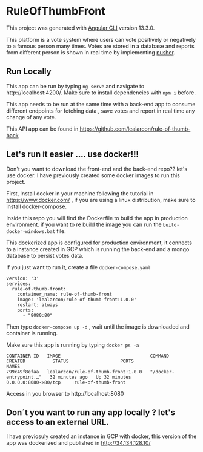 
# RuleOfThumbFront

This project was generated with [Angular CLI](https://github.com/angular/angular-cli) version 13.3.0.

This platform is a vote system where users can vote positively or negatively to a famous person many times.  Votes are stored in a database and reports from different person is shown in real time by implementing [pusher](https://pusher.com/).

## Run Locally

This app can be run by typing `ng serve`  and navigate to http://localhost:4200/. Make sure to install dependencies with `npm i` before.
 
This app needs to be run at the same time with a back-end app to consume different endpoints for fetching data , save votes and report in real time any change of any vote. 

This API app can be found in  https://github.com/lealarcon/rule-of-thumb-back 
  

## Let's run it easier .... use docker!!!
Don't you want to download the front-end and the back-end repo?? let's use docker. I have previously created some docker images to run this project. 

First, Install docker in your machine following the tutorial in https://www.docker.com/  , if you are using a linux distribution, make sure to install docker-compose.

Inside this repo you will find the Dockerfile to build the app in production environment.  if you want to re build the image you can run the `build-docker-windows.bat` file. 

This dockerized app is configured for production environment, it connects to a instance created in GCP which is running the back-end and a mongo database to persist votes data.

If you just want to run it, create a file  `docker-compose.yaml`

```
version: '3'
services:
  rule-of-thumb-front:
    container_name: rule-of-thumb-front
    image: 'lealarcon/rule-of-thumb-front:1.0.0'
    restart: always
    ports:
      - "8080:80"
```
Then type `docker-compose up -d` , wait until the image is downloaded and container is running.

Make sure this app is running by typing `docker ps -a` 

```
CONTAINER ID   IMAGE                                 COMMAND                  CREATED          STATUS                   PORTS                    NAMES
799c49f8efaa   lealarcon/rule-of-thumb-front:1.0.0   "/docker-entrypoint.…"   32 minutes ago   Up 32 minutes            0.0.0.0:8080->80/tcp     rule-of-thumb-front
```
Access in you browser  to http://localhost:8080


## Don´t you want to run any app locally ? let's access to an external URL.

I have previosuly created an instance in GCP with docker, this version of the app was dockerized and published in http://34.134.128.10/